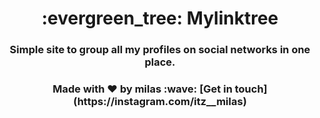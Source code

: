 
<h1 align="center">:evergreen_tree: Mylinktree</h1>
<h3 align="center">Simple site to group all my profiles on social networks in one place.</h3>



<h3 align="center">Made with ♥ by milas :wave: [Get in touch](https://instagram.com/itz__milas)

